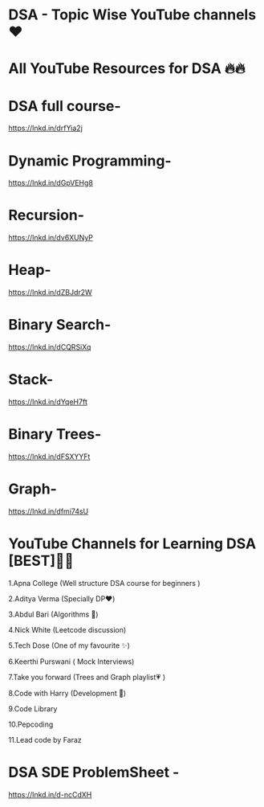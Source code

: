 # DSA - Topic Wise YouTube channels ❤️

# All YouTube Resources for DSA 🔥🔥

# DSA full course-
https://lnkd.in/drfYia2j
# Dynamic Programming-
https://lnkd.in/dGpVEHg8
# Recursion-
https://lnkd.in/dv6XUNyP
# Heap-
https://lnkd.in/dZBJdr2W
# Binary Search-
https://lnkd.in/dCQRSiXq
# Stack-
https://lnkd.in/dYqeH7ft
# Binary Trees-
https://lnkd.in/dFSXYYFt
# Graph-
https://lnkd.in/dfmi74sU

# YouTube Channels for Learning DSA [BEST]💯💯

1.Apna College (Well structure DSA course for beginners )

2.Aditya Verma (Specially DP❤️)

3.Abdul Bari (Algorithms 💯)

4.Nick White (Leetcode discussion)

5.Tech Dose (One of my favourite ✨)

6.Keerthi Purswani ( Mock Interviews)

7.Take you forward (Trees and Graph playlist💗 )

8.Code with Harry (Development 💯)

9.Code Library

10.Pepcoding

11.Lead code by Faraz

# DSA SDE ProblemSheet -
https://lnkd.in/d-ncCdXH
